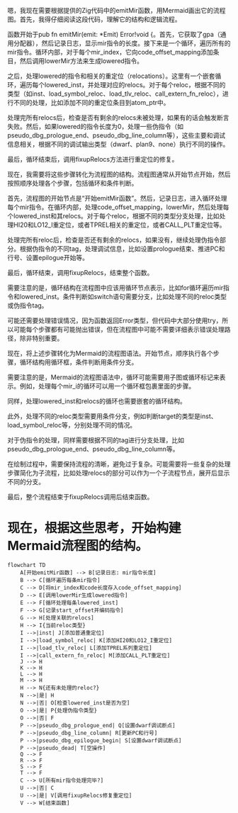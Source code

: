 嗯，我现在需要根据提供的Zig代码中的emitMir函数，用Mermaid画出它的流程图。首先，我得仔细阅读这段代码，理解它的结构和逻辑流程。

函数开始于pub fn emitMir(emit: *Emit) Error!void {。首先，它获取了gpa（通用分配器），然后记录日志，显示mir指令的长度。接下来是一个循环，遍历所有的mir指令。循环内部，对于每个mir_index，它向code_offset_mapping添加条目，然后调用lowerMir方法来生成lowered指令。

之后，处理lowered的指令和相关的重定位（relocations）。这里有一个嵌套循环，遍历每个lowered_inst，并处理对应的relocs。对于每个reloc，根据不同的类型（如inst、load_symbol_reloc、load_tlv_reloc、call_extern_fn_reloc），进行不同的处理，比如添加不同的重定位条目到atom_ptr中。

处理完所有relocs后，检查是否有剩余的relocs未被处理，如果有的话会触发断言失败。然后，如果lowered的指令长度为0，处理一些伪指令（如pseudo_dbg_prologue_end、pseudo_dbg_line_column等），这些主要和调试信息相关，根据不同的调试输出类型（dwarf、plan9、none）执行不同的操作。

最后，循环结束后，调用fixupRelocs方法进行重定位的修复。

现在，我需要将这些步骤转化为流程图的结构。流程图通常从开始节点开始，然后按照顺序处理各个步骤，包括循环和条件判断。

首先，流程图的开始节点是“开始emitMir函数”。然后，记录日志，进入循环处理每个mir指令。在循环内部，处理code_offset_mapping，lowerMir，然后处理每个lowered_inst和其relocs。对于每个reloc，根据不同的类型分支处理，比如处理HI20和LO12_I重定位，或者TPREL相关的重定位，或者CALL_PLT重定位等。

处理完所有reloc后，检查是否还有剩余的relocs，如果没有，继续处理伪指令部分。根据伪指令的不同tag，处理调试信息，比如设置prologue结束、推进PC和行号、设置epilogue开始等。

最后，循环结束，调用fixupRelocs，结束整个函数。

需要注意的是，循环结构在流程图中应该用循环节点表示，比如for循环遍历mir指令和lowered_inst。条件判断如switch语句需要分支，比如处理不同的reloc类型或伪指令tag。

可能还需要处理错误情况，因为函数返回Error类型，但代码中大部分使用try，所以可能每个步骤都有可能抛出错误，但在流程图中可能不需要详细表示错误处理路径，除非特别重要。

现在，将上述步骤转化为Mermaid的流程图语法。开始节点，顺序执行各个步骤，循环结构用循环框，条件判断用条件分支。

需要注意的是，Mermaid的流程图语法中，循环可能需要用子图或循环标记来表示。例如，处理每个mir_i的循环可以用一个循环框包裹里面的步骤。

同样，处理lowered_inst和relocs的循环也需要嵌套的循环结构。

此外，处理不同的reloc类型需要用条件分支，例如判断target的类型是inst、load_symbol_reloc等，分别处理不同的情况。

对于伪指令的处理，同样需要根据不同的tag进行分支处理，比如pseudo_dbg_prologue_end、pseudo_dbg_line_column等。

在绘制过程中，需要保持流程的清晰，避免过于复杂。可能需要将一些复杂的处理步骤简化为子流程，比如处理relocs的部分可以作为一个子流程节点，展开后显示不同的分支。

最后，整个流程结束于fixupRelocs调用后结束函数。

现在，根据这些思考，开始构建Mermaid流程图的结构。
================================================
```mermaid
flowchart TD
    A[开始emitMir函数] --> B[记录日志: mir指令长度]
    B --> C[循环遍历每条mir指令]
    C --> D[将mir_index和code长度存入code_offset_mapping]
    D --> E[调用lowerMir生成lowered指令]
    E --> F[循环处理每条lowered_inst]
    F --> G[记录start_offset并编码指令]
    G --> H[处理关联的relocs]
    H --> I{当前reloc类型}
    I -->|inst| J[添加普通重定位]
    I -->|load_symbol_reloc| K[添加HI20和LO12_I重定位]
    I -->|load_tlv_reloc| L[添加TPREL系列重定位]
    I -->|call_extern_fn_reloc| M[添加CALL_PLT重定位]
    J --> H
    K --> H
    L --> H
    M --> H
    H --> N{还有未处理的reloc?}
    N -->|是| H
    N -->|否| O[检查lowered_inst是否为空]
    O -->|是| P{处理伪指令类型}
    O -->|否| F
    P -->|pseudo_dbg_prologue_end| Q[设置dwarf调试断点]
    P -->|pseudo_dbg_line_column| R[更新PC和行号]
    P -->|pseudo_dbg_epilogue_begin| S[设置dwarf调试断点]
    P -->|pseudo_dead| T[空操作]
    Q --> F
    R --> F
    S --> F
    T --> F
    C --> U[所有mir指令处理完毕?]
    U -->|否| C
    U -->|是| V[调用fixupRelocs修复重定位]
    V --> W[结束函数]
```